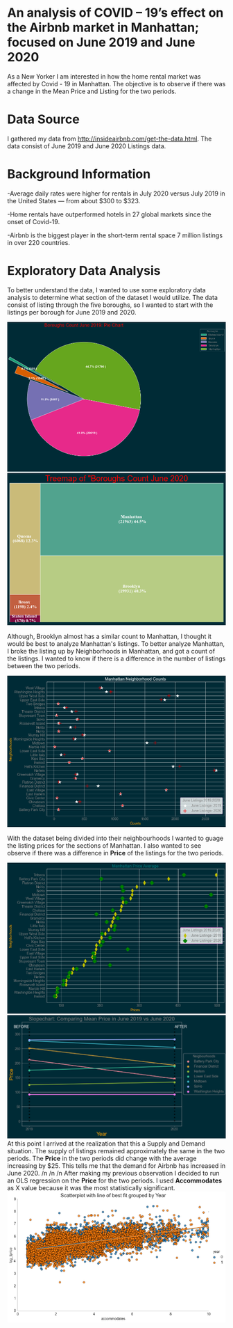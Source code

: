 # An analysis of COVID – 19’s effect on the Airbnb market in Manhattan; focused on June 2019 and June 2020
As a New Yorker I am interested in how the home rental market was affected by Covid - 19 in Manhattan. 
The objective is to observe if there was a change in the Mean Price and Listing for the two periods. 

# Data Source 
I gathered my data from http://insideairbnb.com/get-the-data.html.
The data consist of June 2019 and June 2020 Listings data.

# Background Information
-Average daily rates were higher for rentals in July 2020 versus July 2019 in the United States — from about $300 to $323. 

-Home rentals have outperformed hotels in 27 global markets since the onset of Covid-19.

-Airbnb is the biggest player in the short-term rental space 7 million listings in over 220 countries.

# Exploratory Data Analysis

To better understand the data, I wanted to use some exploratory data analysis to determine what section of the dataset I  would utilize.
The data consist of listing through the five boroughs, so I wanted to start with the listings per borough for June 2019 and 2020.

![image](https://github.com/jonathanl1220/AirbnbCovidAnalysis/blob/master/img/PieChartJune2019.png)
![image](https://github.com/jonathanl1220/AirbnbCovidAnalysis/blob/master/img/Treemap%20June%202020.png)

Although, Brooklyn almost has a similar count to Manhattan, I thought it would be best to analyze Manhattan's listings. To better analyze Manhattan, I broke the listing up by Neighborhoods  in Manhattan, and got a count of the listings. I wanted to know if there is a difference  in the number of listings between the two periods.

![image](https://github.com/jonathanl1220/AirbnbCovidAnalysis/blob/master/img/ManhattanListingScatter.png)

With the dataset being divided into their neighbourhoods I wanted to guage the listing prices for the sections of Manhattan. I also wanted to see observe if there was a difference in **Price** of the listings for the two periods. 

![image](https://github.com/jonathanl1220/AirbnbCovidAnalysis/blob/master/img/ManhattanScatterJunePrice.png)
![image](https://github.com/jonathanl1220/AirbnbCovidAnalysis/blob/master/img/SlopeChart.png)
At this point I arrived at the realization that this a Supply and Demand situation. The supply of listings remained  approximately the same in the two periods. The **Price** in the two periods did change with the average increasing by $25. This tells me that the demand for Airbnb has increased in June 2020.
/n
/n
/n
After making my previous observation I decided to run an OLS regression on the **Price** for the two periods. I used **Accommodates** as X value because it was the most statistically significant.
![image](https://github.com/jonathanl1220/AirbnbCovidAnalysis/blob/master/img/Regression2.png)

